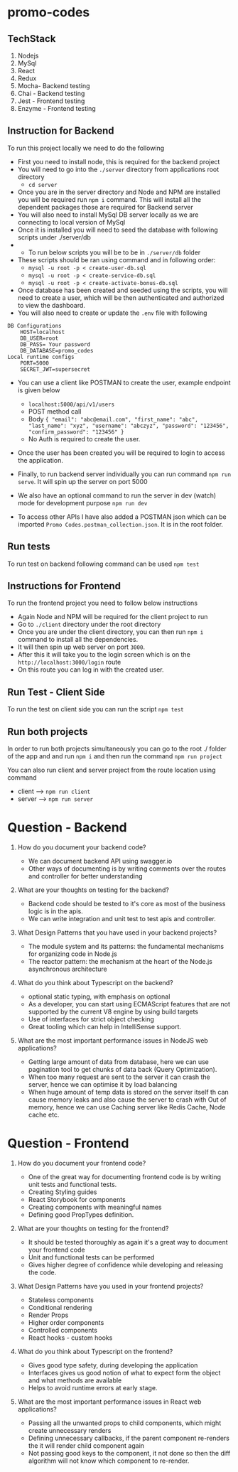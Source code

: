 # promo-codes

## TechStack
1. Nodejs
2. MySql 
3. React 
4. Redux
5. Mocha- Backend testing
6. Chai - Backend testing
7. Jest - Frontend testing
8. Enzyme - Frontend testing
## Instruction for Backend
To run this project locally we need to do the following 

- First you need to install node, this is required for the backend project 
- You will need to go into the `./server` directory from applications root directory
  - `cd server`
- Once you are in the server directory and Node and NPM are installed you will be required run ` npm i `  command. This will install all the dependent packages those are required for Backend server  
- You will also need to install MySql DB server locally as we are connecting to local version of MySql
- Once it is installed you will need to seed the database with following scripts under ./server/db 
- - To run below scripts you will be to be in `./server/db` folder
- These scripts should be ran using command and in following order:  
  - `mysql -u root -p < create-user-db.sql`
  - `mysql -u root -p < create-service-db.sql`
  - `mysql -u root -p < create-activate-bonus-db.sql`
- Once database has been created and seeded using the scripts, you will need to create a user, which will be then authenticated and authorized to view the dashboard.
- You will also need to create or update the `.env` file with following 
```
DB Configurations
    HOST=localhost
    DB_USER=root
    DB_PASS= Your password
    DB_DATABASE=promo_codes
Local runtime configs
    PORT=5000
    SECRET_JWT=supersecret
```

- You can use a client like POSTMAN to create the user, example endpoint is given below
  -  `localhost:5000/api/v1/users`
  -  POST method call 
  -  Body `{
    "email": "abc@email.com",
    "first_name": "abc",
    "last_name": "xyz",
    "username": "abczyz",
    "password": "123456",
    "confirm_password": "123456"
    }`
    - No Auth is required to create the user. 

- Once the user has been created you will be required to login to access the application. 
- Finally, to run backend server individually you can run command `npm run serve`. It will spin up the server on port 5000
- We also have an optional command to run the server in dev (watch) mode for development purpose `npm run dev` 
- To access other APIs I have also added a POSTMAN json which can be imported `Promo Codes.postman_collection.json`. It is in the root folder.  

## Run tests 
To run test on backend following command can be used `npm test`

## Instructions for Frontend 
To run the frontend project you need to follow below instructions

- Again Node and NPM will be required for the client project to run 
- Go to `./client` directory under the root directory 
- Once you are under the client directory, you can then run `npm i` command to install all the dependencies.
- It will then spin up web server on port `3000`.
- After this it will take you to the login screen which is on the `http://localhost:3000/login` route
- On this route you can log in with the created user. 

## Run Test - Client Side
To run the test on client side you can run the script `npm test`

## Run both projects
In order to run both projects simultaneously you can go to the root ./ folder of the app and and run `npm i` and then run the command `npm run project`

You can also run client and server project from the route location using command 
- client --> `npm run client`
- server --> `npm run server` 


# Question - Backend 
1. How do you document your backend code?
   -  We can document backend API using swagger.io 
   -  Other ways of documenting is by writing comments over the routes and controller for better understanding

2. What are your thoughts on testing for the backend?
    - Backend code should be tested to it's core as most of the business logic is in the apis. 
    - We can write integration and unit test to test apis and controller. 

3. What Design Patterns that you have used in your backend projects?
   - The module system and its patterns: the fundamental mechanisms for organizing code in Node.js    
   - The reactor pattern: the mechanism at the heart of the Node.js asynchronous architecture

4. What do you think about Typescript on the backend?
    - optional static typing, with emphasis on optional
   - As a developer, you can start using ECMAScript features that are not supported by the current V8 engine by using build targets
   - Use of interfaces for strict object checking
   - Great tooling which can help in IntelliSense support.

5. What are the most important performance issues in NodeJS web applications?
   - Getting large amount of data from database, here we can use pagination tool to get chunks of data back (Query Optimization). 
   - When too many request are sent to the server it can crash the server, hence we can optimise it by load balancing 
   - When huge amount of temp data is stored on the server itself th can cause memory leaks and also cause the server to crash with Out of memory, hence we can use Caching server like Redis Cache, Node cache etc. 

# Question - Frontend

1. How do you document your frontend code?
   - One of the great way for documenting frontend code is by writing unit tests and functional tests.
   - Creating Styling guides
   - React Storybook for components 
   - Creating components with meaningful names 
   - Defining good PropTypes definition.

2. What are your thoughts on testing for the frontend?
   - It should be tested thoroughly as again it's a great way to document your frontend code 
   - Unit and functional tests can be performed 
   - Gives higher degree of confidence while developing and releasing the code. 

3. What Design Patterns have you used in your frontend projects?
   - Stateless components 
   - Conditional rendering 
   - Render Props 
   - Higher order components 
   - Controlled components 
   - React hooks - custom hooks 
  
4. What do you think about Typescript on the frontend?
   - Gives good type safety, during developing the application
   - Interfaces gives us good notion of what to expect form the object and what methods are available
   - Helps to avoid runtime errors at early stage. 

5. What are the most important performance issues in React web applications?
   - Passing all the unwanted props to child components, which might create unnecessary renders 
   - Defining unnecessary callbacks, if the parent component re-renders the it will render child component again
   -  Not passing good keys to the component, it not done so then the diff algorithm will not know which component to re-render. 


